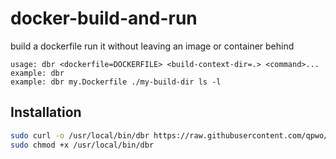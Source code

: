 # docker-build-and-run

build a dockerfile run it without leaving an image or container behind

```
usage: dbr <dockerfile=DOCKERFILE> <build-context-dir=.> <command>...
example: dbr
example: dbr my.Dockerfile ./my-build-dir ls -l
```

## Installation

```sh
sudo curl -o /usr/local/bin/dbr https://raw.githubusercontent.com/qpwo/docker-build-and-run/main/docker-build-and-run.sh
sudo chmod +x /usr/local/bin/dbr
```
